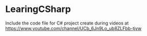 # LearingCSharp
Include the code file for C# project create during videos at https://www.youtube.com/channel/UCb_6Jn9Lo_ub8ZLFbb-tjvw
